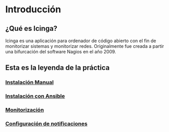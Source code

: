 # Introducción
## ¿Qué es Icinga?
Icinga es una aplicación para ordenador de código abierto con el fin de monitorizar sistemas y monitorizar redes. Originalmente fue creada a partir una bifurcación del software Nagios en el año 2009.
## Esta es la leyenda de la práctica
### [Instalación Manual](tutorial/instalacion.md)
### [Instalación con Ansible](tutorial/instalacion2.md)
### [Monitorización](tutorial/monitorizacion.md)
### [Configuración de notificaciones](tutorial/notificacion.md)